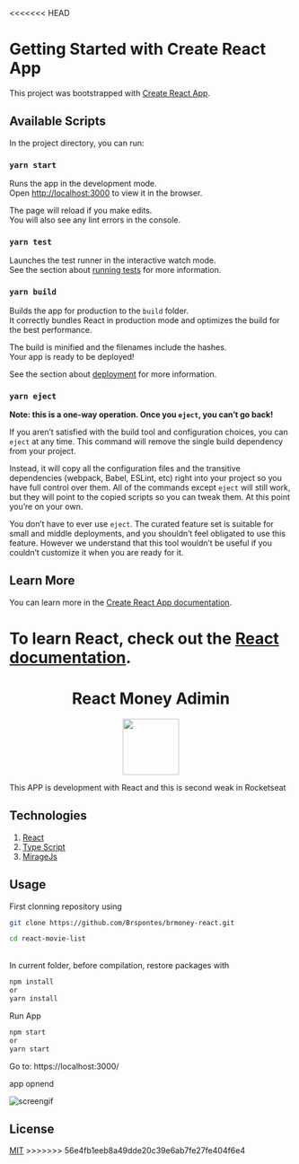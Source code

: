<<<<<<< HEAD
# Getting Started with Create React App

This project was bootstrapped with [Create React App](https://github.com/facebook/create-react-app).

## Available Scripts

In the project directory, you can run: 

### `yarn start`

Runs the app in the development mode.\
Open [http://localhost:3000](http://localhost:3000) to view it in the browser.

The page will reload if you make edits.\
You will also see any lint errors in the console.

### `yarn test`

Launches the test runner in the interactive watch mode.\
See the section about [running tests](https://facebook.github.io/create-react-app/docs/running-tests) for more information.

### `yarn build`

Builds the app for production to the `build` folder.\
It correctly bundles React in production mode and optimizes the build for the best performance.

The build is minified and the filenames include the hashes.\
Your app is ready to be deployed!

See the section about [deployment](https://facebook.github.io/create-react-app/docs/deployment) for more information.

### `yarn eject`

**Note: this is a one-way operation. Once you `eject`, you can’t go back!**

If you aren’t satisfied with the build tool and configuration choices, you can `eject` at any time. This command will remove the single build dependency from your project.

Instead, it will copy all the configuration files and the transitive dependencies (webpack, Babel, ESLint, etc) right into your project so you have full control over them. All of the commands except `eject` will still work, but they will point to the copied scripts so you can tweak them. At this point you’re on your own.

You don’t have to ever use `eject`. The curated feature set is suitable for small and middle deployments, and you shouldn’t feel obligated to use this feature. However we understand that this tool wouldn’t be useful if you couldn’t customize it when you are ready for it.

## Learn More

You can learn more in the [Create React App documentation](https://facebook.github.io/create-react-app/docs/getting-started).

To learn React, check out the [React documentation](https://reactjs.org/).
=======
<center><h1>React Money Adimin</h1></center>

<p align="center">
<img src="https://cdn4.iconfinder.com/data/icons/logos-3/600/React.js_logo-512.png" width="100" />
</p>
<p align="justify">
This APP is development with React and this is second weak in Rocketseat
</p>


<h2>Technologies</h2>
<ol>
	<li><a href="https://reactjs.org/">React</a></li>
	<li><a href="https://www.typescriptlang.org/">Type Script</a></li>
	<li><a href="https://miragejs.com/">MirageJs</a></li>
</ol>

<h2>Usage</h2>
First clonning repository using

```bash
git clone https://github.com/Brspontes/brmoney-react.git

cd react-movie-list
```
<br />
In current folder, before compilation, restore packages with

```bash
npm install
or
yarn install
```
Run App
```bash
npm start
or
yarn start
```

Go to:  https://localhost:3000/

app opnend

![screengif](https://user-images.githubusercontent.com/14333695/112398298-a98cb300-8ce2-11eb-89af-2b00f436c123.gif)
<h2>License</h2>
<a href="https://github.com/Brspontes/react-movie-list/blob/master/LICENSE">MIT</a>
>>>>>>> 56e4fb1eeb8a49dde20c39e6ab7fe27fe404f6e4
